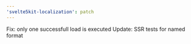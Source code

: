 ```yaml
---
'svelte5kit-localization': patch
---
```


Fix: only one successfull load is executed
Update: SSR tests for named format
